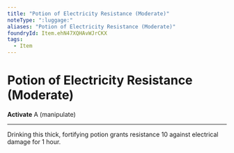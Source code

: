 ```yaml
---
title: "Potion of Electricity Resistance (Moderate)"
noteType: ":luggage:"
aliases: "Potion of Electricity Resistance (Moderate)"
foundryId: Item.ehN47XQHAvWJrCKX
tags:
  - Item
---
```


# Potion of Electricity Resistance (Moderate)

**Activate** A (manipulate)

* * *

Drinking this thick, fortifying potion grants resistance 10 against electrical damage for 1 hour.


